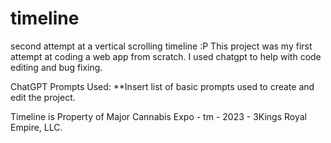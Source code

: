 # timeline
second attempt at a vertical scrolling timeline :P
This project was my first attempt at coding a web app from scratch. I used chatgpt to help with code editing and bug fixing. 

ChatGPT Prompts Used:
**Insert list of basic prompts used to create and edit the project. 

Timeline is Property of Major Cannabis Expo - tm - 2023 - 3Kings Royal Empire, LLC.
